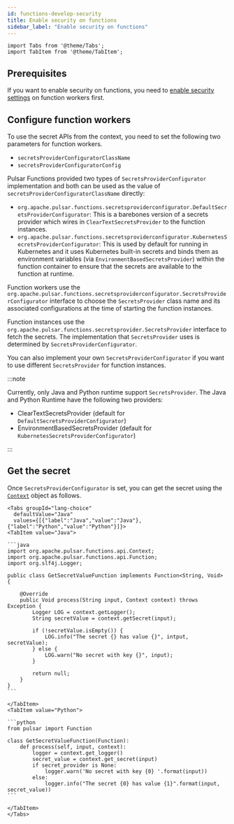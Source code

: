 ```yaml
---
id: functions-develop-security
title: Enable security on functions
sidebar_label: "Enable security on functions"
---
```


````mdx-code-block
import Tabs from '@theme/Tabs';
import TabItem from '@theme/TabItem';
````

## Prerequisites

If you want to enable security on functions, you need to [enable security settings](functions-worker.md) on function workers first.


## Configure function workers

To use the secret APIs from the context, you need to set the following two parameters for function workers.
* `secretsProviderConfiguratorClassName`
* `secretsProviderConfiguratorConfig`

Pulsar Functions provided two types of `SecretsProviderConfigurator` implementation and both can be used as the value of `secretsProviderConfiguratorClassName` directly:
* `org.apache.pulsar.functions.secretsproviderconfigurator.DefaultSecretsProviderConfigurator`: This is a barebones version of a secrets provider which wires in `ClearTextSecretsProvider` to the function instances.
* `org.apache.pulsar.functions.secretsproviderconfigurator.KubernetesSecretsProviderConfigurator`: This is used by default for running in Kubernetes and it uses Kubernetes built-in secrets and binds them as environment variables (via `EnvironmentBasedSecretsProvider`) within the function container to ensure that the secrets are available to the function at runtime. 

Function workers use the `org.apache.pulsar.functions.secretsproviderconfigurator.SecretsProviderConfigurator` interface to choose the `SecretsProvider` class name and its associated configurations at the time of starting the function instances.

Function instances use the `org.apache.pulsar.functions.secretsprovider.SecretsProvider` interface to fetch the secrets. The implementation that `SecretsProvider` uses is determined by `SecretsProviderConfigurator`.

You can also implement your own `SecretsProviderConfigurator` if you want to use different `SecretsProvider` for function instances.

:::note

Currently, only Java and Python runtime support `SecretsProvider`. The Java and Python Runtime have the following two providers:
- ClearTextSecretsProvider (default for `DefaultSecretsProviderConfigurator`)
- EnvironmentBasedSecretsProvider (default for `KubernetesSecretsProviderConfigurator`)

:::

## Get the secret

Once `SecretsProviderConfigurator` is set, you can get the secret using the [`Context`](functions-concepts.md#context) object as follows.

````mdx-code-block
<Tabs groupId="lang-choice"
  defaultValue="Java"
  values={[{"label":"Java","value":"Java"},{"label":"Python","value":"Python"}]}>
<TabItem value="Java">

```java
import org.apache.pulsar.functions.api.Context;
import org.apache.pulsar.functions.api.Function;
import org.slf4j.Logger;

public class GetSecretValueFunction implements Function<String, Void> {

    @Override
    public Void process(String input, Context context) throws Exception {
        Logger LOG = context.getLogger();
        String secretValue = context.getSecret(input);

        if (!secretValue.isEmpty()) {
            LOG.info("The secret {} has value {}", intput, secretValue);
        } else {
            LOG.warn("No secret with key {}", input);
        }

        return null;
    }
}
```

</TabItem>
<TabItem value="Python">

```python
from pulsar import Function

class GetSecretValueFunction(Function):
    def process(self, input, context):
        logger = context.get_logger()
        secret_value = context.get_secret(input)
        if secret_provider is None:
            logger.warn('No secret with key {0} '.format(input))
        else:
            logger.info("The secret {0} has value {1}".format(input, secret_value))
```

</TabItem>
</Tabs>
````
